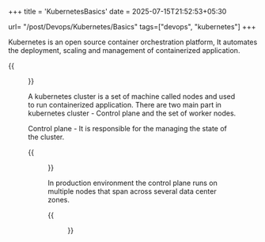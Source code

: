 +++
title = 'KubernetesBasics'
date = 2025-07-15T21:52:53+05:30

url= "/post/Devops/Kubernetes/Basics"
tags=["devops", "kubernetes"]
+++

Kubernetes is an open source container orchestration platform, It automates the deployment, scaling and management of containerized application.

{{<figure src="/images/Devops/Kubernetes/KubernetesArchitecture.png" alt="Kubernetes Architecture" caption="Kubernetes Architecture.">}}

A kubernetes cluster is a set of machine called nodes and used to run containerized application. There are two main part in kubernetes cluster - Control plane and the set of worker nodes.

Control plane - It is responsible for the managing the state of the cluster.

{{<figure src="/images/Devops/Kubernetes/ControlPlane.png" alt="ControlPlane Architecture" caption="Control Plane.">}}

In production environment the control plane runs on multiple nodes that span across several data center zones.

{{<figure src="/images/Devops/Kubernetes/KubernetesWorkflow.png" alt="Kubernetes Workflow Architecture." caption="Kubernetes Workflow Architecture.">}}
